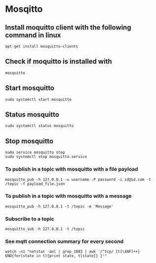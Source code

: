 # Mosqitto
## Install moquitto client with the following command in linux
```
apt-get install mosquitto-clients
```
## Check if moquitto is installed with
```
mosquitto
```
## Start mosquitto
```
sudo systemctl start mosquitto
```
## Status mosquitto
```
sudo systemctl status mosquitto
```
## Stop mosquitto
```
sudo service mosquitto stop
sudo systemctl stop mosquitto.service
```



### To publish in a topic with mosquitto with a file payload
```
mosquitto_pub -h 127.0.0.1 -u username -P password -i id@id.com -t /topic -f payload_file.json
```
### To publish in a topic with mosquitto with a message
```
mosquitto_pub -h 127.0.0.1 -t /topic -m 'Message'
```
### Subscribe to a topic
```
mosquitto_sub -h 127.0.0.1 -t /topic
```
### See mqtt connection summary for every second
```
watch -n1 "netstat -anl | grep 1883 | awk '/^tcp/ {t[\$NF]++} END{for(state in t){print state, t[state]} }'"
```

